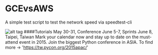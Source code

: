 GCEvsAWS
========

A simple test script to test the network speed via speedtest-cli


![alt tag](https://tw.pycon.org/2015apac/images/Logo_red_1280.svg)
####Tutorials May 30-31, Conference June 5-7, Sprints June 8, Taipei, Taiwan
Mark your calendar now and stay up to date on the must-attend event in 2015. Join the biggest Python conference in ASIA. 
To find more -> 'https://tw.pycon.org/2015apac/'
